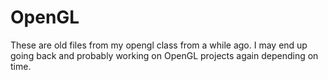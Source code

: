 # OpenGL
These are old files from my opengl class from a while ago. I may end up going back and probably working on OpenGL projects again depending on time.
